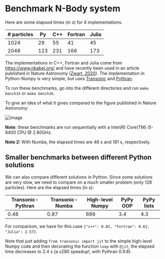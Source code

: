 # Benchmark N-Body system

Here are some elapsed times (in s) for 4 implementations.

| # particles |  Py | C++ | Fortran | Julia |
|-------------|-----|-----|---------|-------|
|     1024    |  29 |  55 |   41    |   45  |
|     2048    | 123 | 231 |  166    |  173  |

The implementations in C++, Fortran and Julia come from https://www.nbabel.org/
and have recently been used in an article published in Nature Astronomy
([Zwart, 2020](https://arxiv.org/pdf/2009.11295.pdf)). The implementation in
Python-Numpy is very simple, but uses
[Transonic](https://transonic.readthedocs.io) and
[Pythran](https://pythran.readthedocs.io).

To run these benchmarks, go into the different directories and run `make
bench1k` or `make bench2k`.

To give an idea of what it gives compared to the figure published in Nature Astronomy:

![image](https://raw.githubusercontent.com/paugier/nbabel/master/py/fig/fig_ecolo_impact_transonic.png)

**Note:** these benchmarks are run sequentially with a Intel(R) Core(TM)
i5-8400 CPU @ 2.80GHz.

**Note 2:** With Numba, the elapsed times are 46 s and 181 s, respectively.

## Smaller benchmarks between different Python solutions

We can also compare different solutions in Python. Since some solutions are
very slow, we need to compare on a much smaller problem (only 128 particles).
Here are the elapsed times (in s):

| Transonic-Pythran | Transonic-Numba | High-level Numpy | PyPy OOP | PyPy lists |
|-------------------|-----------------|------------------|----------|------------|
| 0.48              |  0.87           | 686              |  3.4     |  4.3       |

For comparison, we have for this case `{"c++": 0.85, "Fortran": 0.62, "Julia":
2.57}`.

Note that just adding `from transonic import jit` to the simple high-level
Numpy code and then decorating the function `loop` with `@jit`, the elapsed
time decreases to 2.4 s (a x280 speedup!, with Pythran 0.9.8).
